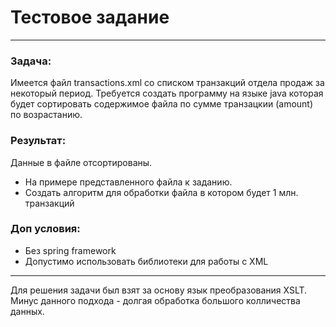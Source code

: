 # Тестовое задание
_____________________________
### Задача:
Имеется файл transactions.xml со списком транзакций отдела продаж за некоторый период.
Требуется создать программу на языке java которая будет сортировать содержимое файла
по сумме транзацкии (amount) по возрастанию.

### Результат:
Данные в файле отсортированы.

- На примере представленного файла к заданию.
- Создать алгоритм для обработки файла в котором будет 1 млн. транзакций

### Доп условия:
- Без spring framework
- Допустимо использовать библиотеки для работы c XML
_____________________________
Для решения задачи был взят за основу язык преобразования XSLT.
Минус данного подхода - долгая обработка большого колличества данных.
